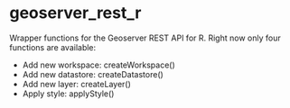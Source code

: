 # geoserver_rest_r

Wrapper functions for the Geoserver REST API for R.
Right now only four functions are available:

- Add new workspace: createWorkspace() 
- Add new datastore: createDatastore()
- Add new layer: createLayer()
- Apply style: applyStyle()

